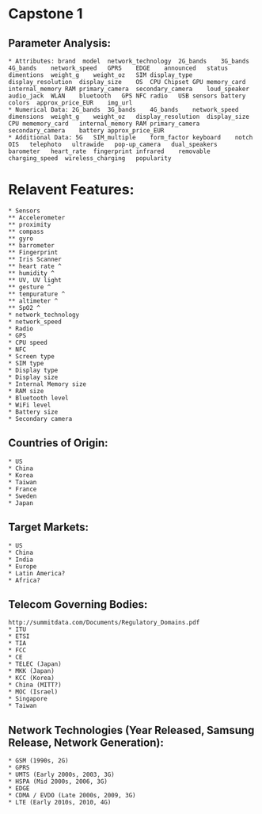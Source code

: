 
# Capstone 1

## Parameter Analysis:
    * Attributes: brand	 model	network_technology	2G_bands	3G_bands	4G_bands	network_speed	GPRS	EDGE	announced	status	dimentions	weight_g	weight_oz	SIM	display_type	display_resolution	display_size	OS	CPU	Chipset	GPU	memory_card	internal_memory	RAM	primary_camera	secondary_camera	loud_speaker	audio_jack	WLAN	bluetooth	GPS	NFC	radio	USB	sensors	battery	colors	approx_price_EUR	img_url	
    * Numerical Data: 2G_bands  3G_bands    4G_bands    network_speed   dimensions  weight_g    weight_oz   display_resolution  display_size    CPU mememory_card   internal_memory RAM primary_camera  secondary_camera    battery approx_price_EUR
    * Additional Data: 5G   SIM_multiple    form_factor keyboard    notch OIS   telephoto   ultrawide   pop-up_camera   dual_speakers   barometer   heart_rate  fingerprint infrared    removable   charging_speed  wireless_charging   popularity

# Relavent Features:
    * Sensors
    ** Accelerometer
    ** proximity
    ** compass
    ** gyro
    ** barrometer
    ** Fingerprint
    ** Iris Scanner
    ** heart rate ^
    ** humidity ^
    ** UV, UV light
    ** gesture ^
    ** tempurature ^
    ** altimeter ^
    ** SpO2 ^
    * network_technology
    * network_speed
    * Radio
    * GPS
    * CPU speed
    * NFC
    * Screen type
    * SIM type
    * Display type
    * Display size
    * Internal Memory size
    * RAM size
    * Bluetooth level
    * WiFi level
    * Battery size
    * Secondary camera

## Countries of Origin:
    * US
    * China
    * Korea
    * Taiwan
    * France
    * Sweden
    * Japan

## Target Markets:
    * US
    * China
    * India
    * Europe
    * Latin America?
    * Africa?

## Telecom Governing Bodies:
    http://summitdata.com/Documents/Regulatory_Domains.pdf
    * ITU
    * ETSI
    * TIA
    * FCC
    * CE
    * TELEC (Japan)
    * MKK (Japan)
    * KCC (Korea)
    * China (MITT?)
    * MOC (Israel)
    * Singapore
    * Taiwan

## Network Technologies (Year Released, Samsung Release, Network Generation):
    * GSM (1990s, 2G)
    * GPRS
    * UMTS (Early 2000s, 2003, 3G)
    * HSPA (Mid 2000s, 2006, 3G)
    * EDGE
    * CDMA / EVDO (Late 2000s, 2009, 3G)
    * LTE (Early 2010s, 2010, 4G)